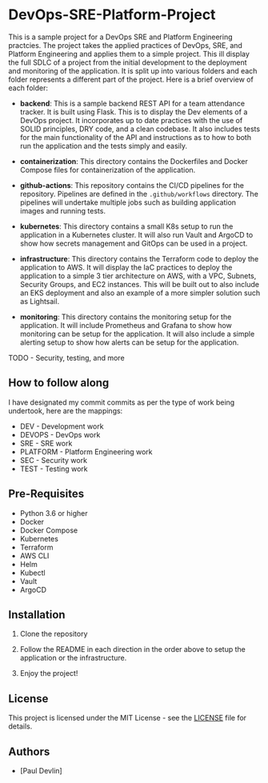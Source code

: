 # DevOps-SRE-Platform-Project

This is a sample project for a DevOps SRE and Platform Engineering practcies. The project takes the applied practices of DevOps, SRE, and Platform Engineering and applies them to a simple project. This ill display the full SDLC of a project from the initial development to the deployment and monitoring of the application. It is split up into various folders and each folder represents a different part of the project. Here is a brief overview of each folder:

- **backend**: This is a sample backend REST API for a team attendance tracker. It is built using Flask. This is to display the Dev elements of a DevOps project. It incorporates up to date practices with the use of SOLID principles, DRY code, and a clean codebase. It also includes tests for the main functionality of the API and instructions as to how to both run the application and the tests simply and easily.

- **containerization**: This directory contains the Dockerfiles and Docker Compose files for containerization of the application.

- **github-actions**: This repository contains the CI/CD pipelines for the repository. Pipelines are defined in the `.github/workflows` directory. The pipelines will undertake multiple jobs such as building application images and running tests.

- **kubernetes**: This directory contains a small K8s setup to run the application in a Kubernetes cluster. It will also run Vault and ArgoCD to show how secrets management and GitOps can be used in a project.

- **infrastructure**: This directory contains the Terraform code to deploy the application to AWS. It will display the IaC practices to deploy the application to a simple 3 tier architecture on AWS, with a VPC, Subnets, Security Groups, and EC2 instances. This will be built out to also include an EKS deployment and also an example of a more simpler solution such as Lightsail.

- **monitoring**: This directory contains the monitoring setup for the application. It will include Prometheus and Grafana to show how monitoring can be setup for the application. It will also include a simple alerting setup to show how alerts can be setup for the application.

TODO - Security, testing, and more

## How to follow along
I have designated my commit commits as per the type of work being undertook, here are the mappings:
- DEV - Development work
- DEVOPS - DevOps work
- SRE - SRE work
- PLATFORM - Platform Engineering work
- SEC - Security work
- TEST - Testing work

## Pre-Requisites

- Python 3.6 or higher
- Docker
- Docker Compose
- Kubernetes
- Terraform
- AWS CLI
- Helm
- Kubectl
- Vault
- ArgoCD

## Installation

1. Clone the repository

2. Follow the README in each direction in the order above to setup the application or the infrastructure.

3. Enjoy the project!

## License

This project is licensed under the MIT License - see the [LICENSE](LICENSE) file for details.

## Authors

- [Paul Devlin] 






